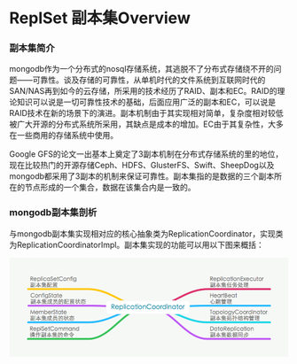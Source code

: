 ReplSet 副本集Overview
===========================
### 副本集简介
mongodb作为一个分布式的nosql存储系统，其逃脱不了分布式存储绕不开的问题——可靠性。谈及存储的可靠性，从单机时代的文件系统到互联网时代的SAN/NAS再到如今的云存储，所采用的技术经历了RAID、副本和EC。RAID的理论知识可以说是一切可靠性技术的基础，后面应用广泛的副本和EC，可以说是RAID技术在新的场景下的演进。副本机制由于其实现相对简单，复杂度相对较低被广大开源的分布式系统所采用，其缺点是成本的增加。EC由于其复杂性，大多在一些商用的存储系统中使用。

Google GFS的论文一出基本上奠定了3副本机制在分布式存储系统的里的地位，现在比较热门的开源存储Ceph、HDFS、GlusterFS、Swift、SheepDog以及mongodb都采用了3副本的机制来保证可靠性。副本集指的是数据的三个副本所在的节点形成的一个集合，数据在该集合内是一致的。

### mongodb副本集剖析
与mongodb副本集实现相对应的核心抽象类为ReplicationCoordinator，实现类为ReplicationCoordinatorImpl。副本集实现的功能可以用以下图来概括：

![副本集功能实现图](https://github.com/JevonQ/deepdiveintomongodb/blob/master/pics/10replset/ReplicationCoordinator_Overview.png)

